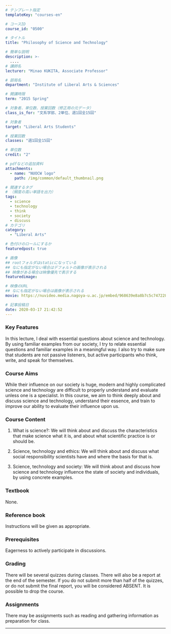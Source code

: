 ```yaml
---
# テンプレート指定
templateKey: "courses-en"

# コースID
course_id: "0500"

# タイトル
title: "Philosophy of Science and Technology"

# 簡単な説明
description: >-
  ....
# 講師名
lecturer: "Minao KUKITA, Associate Professor"

# 部局名
department: "Institute of Liberal Arts & Sciences"

# 開講時限
term: "2015	Spring"

# 対象者、単位数、授業回数（修正用の元データ）
class_is_for: "文系学部、2単位、週1回全15回"

# 対象者
target: "Liberal Arts Students"

# 授業回数
classes: "週1回全15回"

# 単位数
credit: "2"

# pdfなどの追加資料
attachments:
  - name: "NUOCW logo"
    path: /img/common/default_thumbnail.png

# 関連するタグ
# （頻度の高い単語を出力）
tags:
  - science
  - technology
  - think
  - society
  - discuss
# カテゴリ
category:
  - "Liberal Arts"

# 色付けのロールにするか
featuredpost: true

# 画像
## rootフォルダはstaticになっている
## なにも指定がない場合はデフォルトの画像が表示される
## 映像がある場合は映像優先で表示する
featuredimage:

# 映像のURL
## なにも指定がない場合は画像が表示される
movie: https://nuvideo.media.nagoya-u.ac.jp/embed/968639e8a8b7c5c7472282ca5d395bd9eca38cf3

# 記事投稿日
date: 2020-03-17 21:42:52
---
```


### Key Features

In this lecture, I deal with essential questions about science and technology. By using familiar examples from our society, I try to relate essential questions and familiar examples in a meaningful way. I also try to make sure that students are not passive listeners, but active participants who think, write, and speak for themselves.

### Course Aims

While their influence on our society is huge, modern and highly complicated science and technology are difficult to properly understand and evaluate unless one is a specialist. In this course, we aim to think deeply about and discuss science and technology, understand their essence, and train to improve our ability to evaluate their influence upon us.

### Course Content

1. What is science?: We will think about and discuss the characteristics that make science what it is, and about what scientific practice is or should be.

2. Science, technology and ethics: We will think about and discuss what social responsibility scientists have and where the basis for that is.

3. Science, technology and society: We will think about and discuss how science and technology influence the state of society and individuals, by using concrete examples.

### Textbook

None.

### Reference book

Instructions will be given as appropriate.

### Prerequisites

Eagerness to actively participate in discussions.

### Grading

There will be several quizzes during classes. There will also be a report at the end of the semester. If you do not submit more than half of the quizzes, or do not submit the final report, you will be considered ABSENT. It is possible to drop the course.

### Assignments

There may be assignments such as reading and gathering information as preparation for class.

---
